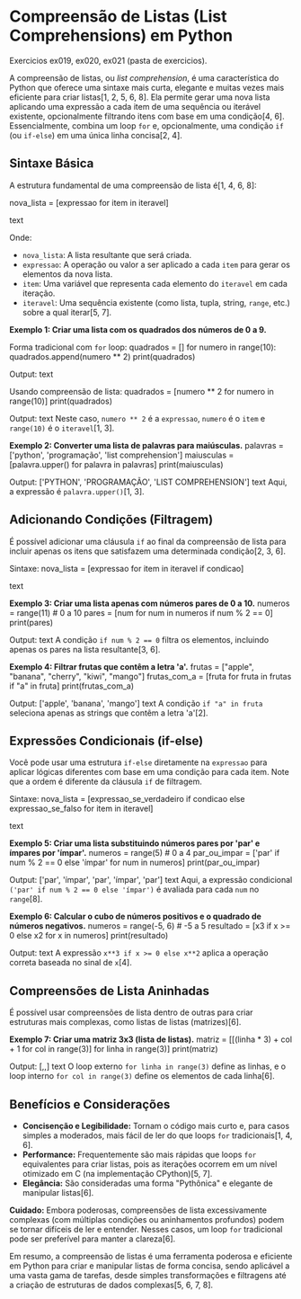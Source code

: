 # Compreensão de Listas (List Comprehensions) em Python

Exercicios ex019, ex020, ex021 (pasta de exercicios).

A compreensão de listas, ou *list comprehension*, é uma característica do Python que oferece uma sintaxe mais curta, elegante e muitas vezes mais eficiente para criar listas[1, 2, 5, 6, 8]. Ela permite gerar uma nova lista aplicando uma expressão a cada item de uma sequência ou iterável existente, opcionalmente filtrando itens com base em uma condição[4, 6]. Essencialmente, combina um loop `for` e, opcionalmente, uma condição `if` (ou `if-else`) em uma única linha concisa[2, 4].

## Sintaxe Básica

A estrutura fundamental de uma compreensão de lista é[1, 4, 6, 8]:

nova_lista = [expressao for item in iteravel]

text

Onde:
*   `nova_lista`: A lista resultante que será criada.
*   `expressao`: A operação ou valor a ser aplicado a cada `item` para gerar os elementos da nova lista.
*   `item`: Uma variável que representa cada elemento do `iteravel` em cada iteração.
*   `iteravel`: Uma sequência existente (como lista, tupla, string, `range`, etc.) sobre a qual iterar[5, 7].

**Exemplo 1: Criar uma lista com os quadrados dos números de 0 a 9.**

Forma tradicional com `for` loop:
quadrados = []
for numero in range(10):
quadrados.append(numero ** 2)
print(quadrados)

Output:
text

Usando compreensão de lista:
quadrados = [numero ** 2 for numero in range(10)]
print(quadrados)

Output:
text
Neste caso, `numero ** 2` é a `expressao`, `numero` é o `item` e `range(10)` é o `iteravel`[1, 3].

**Exemplo 2: Converter uma lista de palavras para maiúsculas.**
palavras = ['python', 'programação', 'list comprehension']
maiusculas = [palavra.upper() for palavra in palavras]
print(maiusculas)

Output: ['PYTHON', 'PROGRAMAÇÃO', 'LIST COMPREHENSION']
text
Aqui, a expressão é `palavra.upper()`[1, 3].

## Adicionando Condições (Filtragem)

É possível adicionar uma cláusula `if` ao final da compreensão de lista para incluir apenas os itens que satisfazem uma determinada condição[2, 3, 6].

Sintaxe:
nova_lista = [expressao for item in iteravel if condicao]

text

**Exemplo 3: Criar uma lista apenas com números pares de 0 a 10.**
numeros = range(11) # 0 a 10
pares = [num for num in numeros if num % 2 == 0]
print(pares)

Output:
text
A condição `if num % 2 == 0` filtra os elementos, incluindo apenas os pares na lista resultante[3, 6].

**Exemplo 4: Filtrar frutas que contêm a letra 'a'.**
frutas = ["apple", "banana", "cherry", "kiwi", "mango"]
frutas_com_a = [fruta for fruta in frutas if "a" in fruta]
print(frutas_com_a)

Output: ['apple', 'banana', 'mango']
text
A condição `if "a" in fruta` seleciona apenas as strings que contêm a letra 'a'[2].

## Expressões Condicionais (if-else)

Você pode usar uma estrutura `if-else` diretamente na `expressao` para aplicar lógicas diferentes com base em uma condição para cada item. Note que a ordem é diferente da cláusula `if` de filtragem.

Sintaxe:
nova_lista = [expressao_se_verdadeiro if condicao else expressao_se_falso for item in iteravel]

text

**Exemplo 5: Criar uma lista substituindo números pares por 'par' e ímpares por 'ímpar'.**
numeros = range(5) # 0 a 4
par_ou_impar = ['par' if num % 2 == 0 else 'ímpar' for num in numeros]
print(par_ou_impar)

Output: ['par', 'ímpar', 'par', 'ímpar', 'par']
text
Aqui, a expressão condicional `('par' if num % 2 == 0 else 'ímpar')` é avaliada para cada `num` no `range`[8].

**Exemplo 6: Calcular o cubo de números positivos e o quadrado de números negativos.**
numeros = range(-5, 6) # -5 a 5
resultado = [x3 if x >= 0 else x2 for x in numeros]
print(resultado)

Output:
text
A expressão `x**3 if x >= 0 else x**2` aplica a operação correta baseada no sinal de `x`[4].

## Compreensões de Lista Aninhadas

É possível usar compreensões de lista dentro de outras para criar estruturas mais complexas, como listas de listas (matrizes)[6].

**Exemplo 7: Criar uma matriz 3x3 (lista de listas).**
matriz = [[(linha * 3) + col + 1 for col in range(3)] for linha in range(3)]
print(matriz)

Output: [,,]
text
O loop externo `for linha in range(3)` define as linhas, e o loop interno `for col in range(3)` define os elementos de cada linha[6].

## Benefícios e Considerações

*   **Concisenção e Legibilidade:** Tornam o código mais curto e, para casos simples a moderados, mais fácil de ler do que loops `for` tradicionais[1, 4, 6].
*   **Performance:** Frequentemente são mais rápidas que loops `for` equivalentes para criar listas, pois as iterações ocorrem em um nível otimizado em C (na implementação CPython)[5, 7].
*   **Elegância:** São consideradas uma forma "Pythônica" e elegante de manipular listas[6].

**Cuidado:** Embora poderosas, compreensões de lista excessivamente complexas (com múltiplas condições ou aninhamentos profundos) podem se tornar difíceis de ler e entender. Nesses casos, um loop `for` tradicional pode ser preferível para manter a clareza[6].

Em resumo, a compreensão de listas é uma ferramenta poderosa e eficiente em Python para criar e manipular listas de forma concisa, sendo aplicável a uma vasta gama de tarefas, desde simples transformações e filtragens até a criação de estruturas de dados complexas[5, 6, 7, 8].